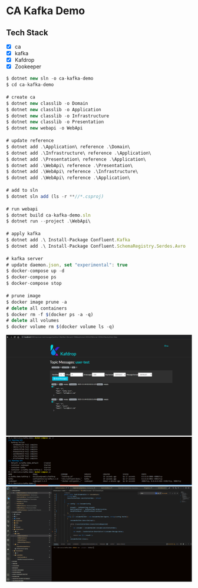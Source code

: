 # CA Kafka Demo

## Tech Stack

- [x] ca
- [x] kafka
- [x] Kafdrop
- [x] Zookeeper

```javascript
$ dotnet new sln -o ca-kafka-demo
$ cd ca-kafka-demo

# create ca
$ dotnet new classlib -o Domain
$ dotnet new classlib -o Application
$ dotnet new classlib -o Infrastructure
$ dotnet new classlib -o Presentation
$ dotnet new webapi -o WebApi

# update reference
$ dotnet add .\Application\ reference .\Domain\
$ dotnet add .\Infrastructure\ reference .\Application\
$ dotnet add .\Presentation\ reference .\Application\
$ dotnet add .\WebApi\ reference .\Presentation\
$ dotnet add .\WebApi\ reference .\Infrastructure\
$ dotnet add .\WebApi\ reference .\Application\

# add to sln
$ dotnet sln add (ls -r **//*.csproj)

# run webapi
$ dotnet build ca-kafka-demo.sln
$ dotnet run --project .\WebApi\

# apply kafka
$ dotnet add .\ Install-Package Confluent.Kafka
$ dotnet add .\ Install-Package Confluent.SchemaRegistry.Serdes.Avro

# kafka server
# update daemon.json, set "experimental": true
$ docker-compose up -d
$ docker-compose ps
$ docker-compose stop

# prune image
$ docker image prune -a
# delete all containers
$ docker rm -f $(docker ps -a -q)
# delete all volumes
$ docker volume rm $(docker volume ls -q)

```

![alt text](./doc/kafdrop-1.png)
![alt text](./doc/kafdrop-2.png)
![alt text](./doc/ca-kafka-demo.gif)
